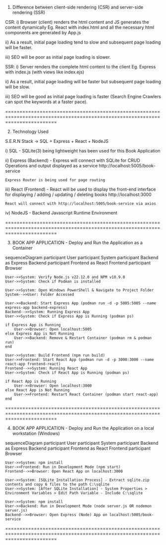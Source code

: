 1. Difference between client-side rendering (CSR) and server-side rendering (SSR)

CSR:
i) Browser (client) renders the html content and JS generates the content dynamically 
   Eg. React with index.html and all the necessary html components are generated by App.js

ii) As a result, initial page loading tend to slow and subsequent page loading will be faster.

iii) SEO will be poor as initial page loading is slower.

SSR:
i) Server renders the complete html content to the client 
   Eg. Express with index.js (with views like index.ejs)

ii) As a result, initial page loading will be faster but subsequent page loading will be slow.

iii) SEO will be good as initial page loading is faster (Search Engine Crawlers can spot the keywords at a faster pace).

==============================================================================================================================

2. Technology Used

S.E.R.N Stack -> SQL + Express + React + NodeJS

i) SQL - SQLite(3) being lightweight has been used for this Book Application


ii) Express (Backend) - Express will connect with SQLite for CRUD Operations and output displayed as a service
    http://localhost:5005/book-service

    Express Router is being used for page routing


iii) React (Frontend) - React will be used to display the front-end interface for displaying / adding / updating / deleting books
    http://localhost:3000

    React will connect with http://localhost:5005/book-service via axios


iv) NodeJS - Backend Javascript Runtime Environment

==============================================================================================================================

3. BOOK APP APPLICATION - Deploy and Run the Application as a Container

sequenceDiagram
    participant User
    participant System
    participant Backend as Express Backend
    participant Frontend as React Frontend
    participant Browser

    User->>System: Verify Node.js v22.12.0 and NPM v10.9.0
    User->>System: Check if Podman is installed

    User->>System: Open Windows PowerShell & Navigate to Project Folder
    System-->>User: Folder Accessed

    User->>Backend: Start Express App (podman run -d -p 5005:5005 --name express-app backend-express)
    Backend-->>System: Running Express App
    User->>System: Check if Express App is Running (podman ps)

    if Express App is Running
        User->>Browser: Open localhost:5005
    else Express App is Not Running
        User->>Backend: Remove & Restart Container (podman rm & podman run)
    end

    User->>System: Build Frontend (npm run build)
    User->>Frontend: Start React App (podman run -d -p 3000:3000 --name react-app frontend-react)
    Frontend-->>System: Running React App
    User->>System: Check if React App is Running (podman ps)
    
    if React App is Running
        User->>Browser: Open localhost:3000
    else React App is Not Running
        User->>Frontend: Restart React Container (podman start react-app)
    end

==============================================================================================================================

4. BOOK APP APPLICATION - Deploy and Run the Application on a local workstation (Windows)

sequenceDiagram
    participant User
    participant System
    participant Backend as Express Backend
    participant Frontend as React Frontend
    participant Browser

    User->>System: npm install
    User->>Frontend: Run in Development Mode (npm start)
    Frontend-->>Browser: Open React App on localhost:3000

    User->>System: [SQLite Installation Process] - Extract sqlite.zip contents and copy 6 files to the path C:\sqlite
    User->>System: [After SQLite Installation] - System Properties > Environment Variables > Edit Path Variable - Include C:\sqlite

    User->>System: npm install
    User->>Backend: Run in Development Mode (node server.js OR nodemon server.js)
    Backend-->>Browser: Open Express (Node) App on localhost:5005/book-service
    
==============================================================================================================================
